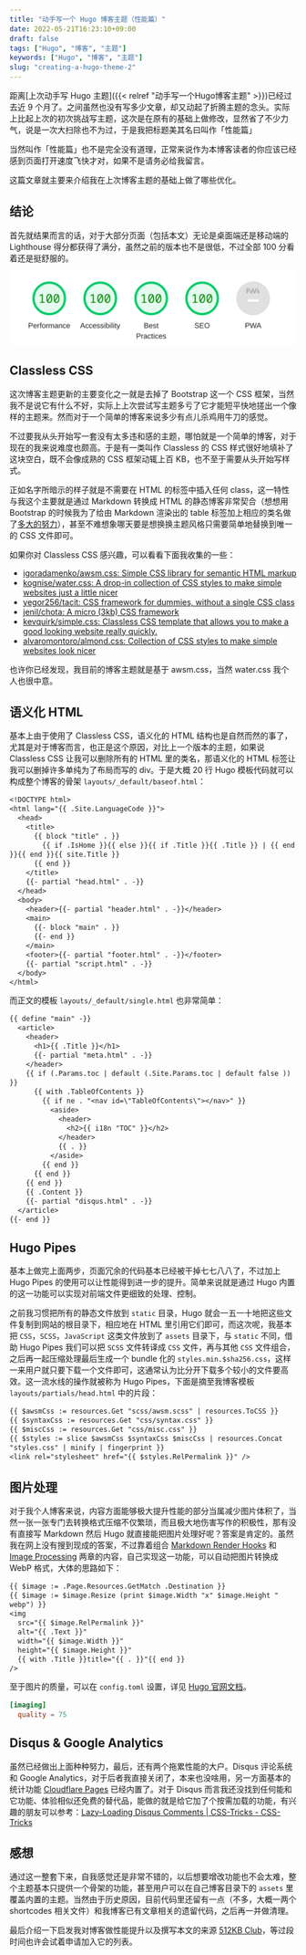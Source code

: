 ```yaml
---
title: "动手写一个 Hugo 博客主题（性能篇）"
date: 2022-05-21T16:23:10+09:00
draft: false
tags: ["Hugo", "博客", "主题"]
keywords: ["Hugo", "博客", "主题"]
slug: "creating-a-hugo-theme-2"
---
```


距离[上次动手写 Hugo 主题]({{< relref "动手写一个Hugo博客主题" >}})已经过去近 9 个月了。之间虽然也没有写多少文章，却又动起了折腾主题的念头。实际上比起上次的初次挑战写主题，这次是在原有的基础上做修改，显然省了不少力气，说是一次大扫除也不为过，于是我把标题美其名曰叫作「性能篇」

当然叫作「性能篇」也不是完全没有道理，正常来说作为本博客读者的你应该已经感到页面打开速度飞快才对，如果不是请务必给我留言。

这篇文章就主要来介绍我在上次博客主题的基础上做了哪些优化。

<!--more-->

## 结论

首先就结果而言的话，对于大部分页面（包括本文）无论是桌面端还是移动端的 Lighthouse 得分都获得了满分，虽然之前的版本也不是很低，不过全部 100 分看着还是挺舒服的。

![Lighthouse Score](lighthouse_score.png)

## Classless CSS

这次博客主题更新的主要变化之一就是去掉了 Bootstrap 这一个 CSS 框架，当然我不是说它有什么不好，实际上上次尝试写主题多亏了它才能短平快地搓出一个像样的主题来。然而对于一个简单的博客来说多少有点儿杀鸡用牛刀的感觉。

不过要我从头开始写一套没有太多违和感的主题，哪怕就是一个简单的博客，对于现在的我来说难度也颇高。于是有一类叫作 Classless 的 CSS 样式很好地填补了这块空白，既不会像成熟的 CSS 框架动辄上百 KB，也不至于需要从头开始写样式。

正如名字所暗示的样子就是不需要在 HTML 的标签中插入任何 class，这一特性与我这个主要就是通过 Markdown 转换成 HTML 的静态博客非常契合（想想用 Bootstrap 的时候我为了给由 Markdown 渲染出的 table 标签加上相应的类名做了[多大的努力](https://github.com/masakichi/futu/blob/v1.0.0/layouts/shortcodes/table.html)），甚至不难想象哪天要是想换换主题风格只需要简单地替换到唯一的 CSS 文件即可。

如果你对 Classless CSS 感兴趣，可以看看下面我收集的一些：

- [igoradamenko/awsm.css: Simple CSS library for semantic HTML markup](https://github.com/igoradamenko/awsm.css)
- [kognise/water.css: A drop-in collection of CSS styles to make simple websites just a little nicer](https://github.com/kognise/water.css)
- [yegor256/tacit: CSS framework for dummies, without a single CSS class](https://github.com/yegor256/tacit)
- [jenil/chota: A micro (3kb) CSS framework](https://github.com/jenil/chota)
- [kevquirk/simple.css: Classless CSS template that allows you to make a good looking website really quickly.](https://github.com/kevquirk/simple.css)
- [alvaromontoro/almond.css: Collection of CSS styles to make simple websites look nicer](https://github.com/alvaromontoro/almond.css)

也许你已经发现，我目前的博客主题就是基于 awsm.css，当然 water.css 我个人也很中意。

## 语义化 HTML

基本上由于使用了 Classless CSS，语义化的 HTML 结构也是自然而然的事了，尤其是对于博客而言，也正是这个原因，对比上一个版本的主题，如果说 Classless CSS 让我可以删除所有的 HTML 里的类名，那语义化的 HTML 标签让我可以删掉许多单纯为了布局而写的 div。于是大概 20 行 Hugo 模板代码就可以构成整个博客的骨架 `layouts/_default/baseof.html`：

```go-html-template
<!DOCTYPE html>
<html lang="{{ .Site.LanguageCode }}">
  <head>
    <title>
      {{ block "title" . }}
        {{ if .IsHome }}{{ else }}{{ if .Title }}{{ .Title }} | {{ end }}{{ end }}{{ site.Title }}
      {{ end }}
    </title>
    {{- partial "head.html" . -}}
  </head>
  <body>
    <header>{{- partial "header.html" . -}}</header>
    <main>
      {{- block "main" . }}
      {{- end }}
    </main>
    <footer>{{- partial "footer.html" . -}}</footer>
    {{- partial "script.html" . -}}
  </body>
</html>
```

而正文的模板 `layouts/_default/single.html` 也非常简单：

```go-html-template
{{ define "main" -}}
  <article>
    <header>
      <h1>{{ .Title }}</h1>
      {{- partial "meta.html" . -}}
    </header>
    {{ if (.Params.toc | default (.Site.Params.toc | default false )) }}
      {{ with .TableOfContents }}
        {{ if ne . "<nav id=\"TableOfContents\"></nav>" }}
          <aside>
            <header>
              <h2>{{ i18n "TOC" }}</h2>
            </header>
            {{ . }}
          </aside>
        {{ end }}
      {{ end }}
    {{ end }}
    {{ .Content }}
    {{- partial "disqus.html" . -}}
  </article>
{{- end }}
```

## Hugo Pipes

基本上做完上面两步，页面冗余的代码基本已经被干掉七七八八了，不过加上 Hugo Pipes 的使用可以让性能得到进一步的提升。简单来说就是通过 Hugo 内置的这一功能可以实现对前端文件更细致的处理、控制。

之前我习惯把所有的静态文件放到 `static` 目录，Hugo 就会一五一十地把这些文件复制到网站的根目录下，相应地在 HTML 里引用它们即可，而这次呢，我基本把 `CSS`，`SCSS`，`JavaScript` 这类文件放到了 `assets` 目录下，与 `static` 不同，借助 Hugo Pipes 我们可以把 `SCSS` 文件转译成 `CSS` 文件，再与其他 `CSS` 文件组合，之后再一起压缩处理最后生成一个 bundle 化的 `styles.min.$sha256.css`，这样一来用户就只要下载一个文件即可，这通常认为比分开下载多个较小的文件要高效。这一流水线的操作就被称为 Hugo Pipes，下面是摘至我博客模板 `layouts/partials/head.html` 中的片段：

```go-html-template
{{ $awsmCss := resources.Get "scss/awsm.scss" | resources.ToCSS }}
{{ $syntaxCss := resources.Get "css/syntax.css" }}
{{ $miscCss := resources.Get "css/misc.css" }}
{{ $styles := slice $awsmCss $syntaxCss $miscCss | resources.Concat "styles.css" | minify | fingerprint }}
<link rel="stylesheet" href="{{ $styles.RelPermalink }}" />
```

## 图片处理

对于我个人博客来说，内容方面能够极大提升性能的部分当属减少图片体积了，当然一张一张专门去转换格式压缩不仅繁琐，而且极大地伤害写作的积极性，那有没有直接写 Markdown 然后 Hugo 就直接能把图片处理好呢？答案是肯定的。虽然我在网上没有搜到现成的答案，不过靠着组合 [Markdown Render Hooks](https://gohugo.io/templates/render-hooks/) 和 [Image Processing](https://gohugo.io/content-management/image-processing/) 两章的内容，自己实现这一功能，可以自动把图片转换成 WebP 格式，大体的思路如下：

```go-html-template
{{ $image := .Page.Resources.GetMatch .Destination }}
{{ $image := $image.Resize (print $image.Width "x" $image.Height " webp") }}
<img
  src="{{ $image.RelPermalink }}"
  alt="{{ .Text }}"
  width="{{ $image.Width }}"
  height="{{ $image.Height }}"
  {{ with .Title }}title="{{ . }}"{{ end }}
/>
```

至于图片的质量，可以在 `config.toml` 设置，详见 [Hugo 官网文档](https://gohugo.io/content-management/image-processing/#processing-options)。

```toml
[imaging]
  quality = 75
```

## Disqus & Google Analytics

虽然已经做出上面种种努力，最后，还有两个拖累性能的大户。Disqus 评论系统和 Google Analytics，对于后者我直接关闭了，本来也没啥用，另一方面基本的统计功能 [Cloudflare Pages](https://pages.cloudflare.com/) 已经内置了。对于 Disqus 而言我还没找到任何能和它功能、体验相似还免费的替代品，能做的就是给它加了个按需加载的功能，有兴趣的朋友可以参考：[Lazy-Loading Disqus Comments | CSS-Tricks - CSS-Tricks](https://css-tricks.com/lazy-loading-disqus-comments/)

## 感想

通过这一整套下来，自我感觉还是非常不错的，以后想要增改功能也不会太难，整个主题基本只提供一个骨架的功能，甚至用户可以在自己博客目录下的 `assets` 里覆盖内置的主题。当然由于历史原因，目前代码里还留有一点（不多，大概一两个 shortcodes 相关文件）和我博客已有文章相关的遗留代码，之后再一并做清理。

最后介绍一下启发我对博客做性能提升以及撰写本文的来源 [512KB Club](https://512kb.club/)，等过段时间也许会试着申请加入它的列表。
